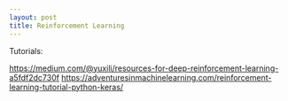 ```yaml
---
layout: post
title: Reinforcement Learning
---
```



Tutorials:

https://medium.com/@yuxili/resources-for-deep-reinforcement-learning-a5fdf2dc730f
https://adventuresinmachinelearning.com/reinforcement-learning-tutorial-python-keras/
